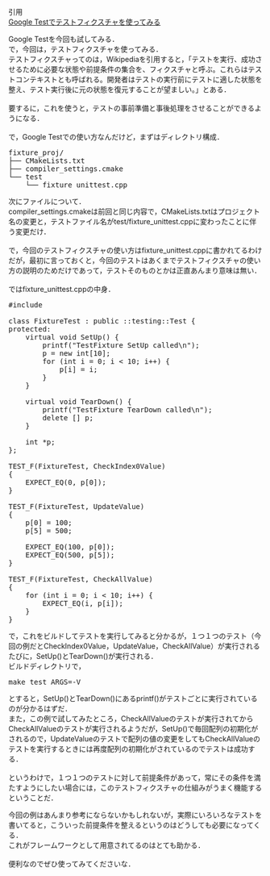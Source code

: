 引用<br/>
[Google Testでテストフィクスチャを使ってみる](https://s15silvia.blog.so-net.ne.jp/2013-03-20)<br/>

Google Testを今回も試してみる．<br/>
で，今回は，テストフィクスチャを使ってみる．<br/>
テストフィクスチャってのは，Wikipediaを引用すると，「テストを実行、成功させるために必要な状態や前提条件の集合を、フィクスチャと呼ぶ。これらはテストコンテキストとも呼ばれる。開発者はテストの実行前にテストに適した状態を整え、テスト実行後に元の状態を復元することが望ましい。」とある．<br/>
<br/>
要するに，これを使うと，テストの事前準備と事後処理をさせることができるようになる．<br/>
<br/>
で，Google Testでの使い方なんだけど，まずはディレクトリ構成．<br/>

<pre>
fixture_proj/
├── CMakeLists.txt
├── compiler_settings.cmake
└── test
    └── fixture_unittest.cpp
</pre>

次にファイルについて．<br/>
compiler_settings.cmakeは前回と同じ内容で，CMakeLists.txtはプロジェクト名の変更と，テストファイル名がtest/fixture_unittest.cppに変わったことに伴う変更だけ．<br/>
<br/>
で，今回のテストフィクスチャの使い方はfixture_unittest.cppに書かれてるわけだが，最初に言っておくと，今回のテストはあくまでテストフィクスチャの使い方の説明のためだけであって，テストそのものとかは正直あんまり意味は無い．<br/>
<br/>
ではfixture_unittest.cppの中身．<br/>

<pre>
#include <gtest/gtest.h>

class FixtureTest : public ::testing::Test {
protected:
    virtual void SetUp() {
        printf("TestFixture SetUp called\n");
        p = new int[10];
        for (int i = 0; i < 10; i++) {
            p[i] = i;
        }
    }

    virtual void TearDown() {
        printf("TestFixture TearDown called\n");
        delete [] p;
    }

    int *p;
};

TEST_F(FixtureTest, CheckIndex0Value)
{
    EXPECT_EQ(0, p[0]);
}

TEST_F(FixtureTest, UpdateValue)
{
    p[0] = 100;
    p[5] = 500;

    EXPECT_EQ(100, p[0]);
    EXPECT_EQ(500, p[5]);
}

TEST_F(FixtureTest, CheckAllValue)
{
    for (int i = 0; i < 10; i++) {
        EXPECT_EQ(i, p[i]);
    }
}
</pre>

で，これをビルドしてテストを実行してみると分かるが，１つ１つのテスト（今回の例だとCheckIndex0Value，UpdateValue，CheckAllValue）が実行されるたびに，SetUp()とTearDown()が実行される．<br/>
ビルドディレクトリで，<br/>

<pre>
make test ARGS=-V
</pre>

とすると，SetUp()とTearDown()にあるprintf()がテストごとに実行されているのが分かるはずだ．<br/>
また，この例で試してみたところ，CheckAllValueのテストが実行されてからCheckAllValueのテストが実行されるようだが，SetUp()で毎回配列の初期化がされるので，UpdateValueのテストで配列の値の変更をしてもCheckAllValueのテストを実行するときには再度配列の初期化がされているのでテストは成功する．<br/>
<br/>
というわけで，１つ１つのテストに対して前提条件があって，常にその条件を満たすようにしたい場合には，このテストフィクスチャの仕組みがうまく機能するということだ．

今回の例はあんまり参考にならないかもしれないが，実際にいろいろなテストを書いてると，こういった前提条件を整えるというのはどうしても必要になってくる．<br/>
これがフレームワークとして用意されてるのはとても助かる．<br/>
<br/>
便利なのでぜひ使ってみてくださいな．<br/>
